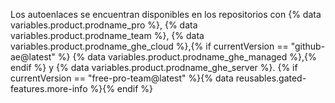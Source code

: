Los autoenlaces se encuentran disponibles en los repositorios con {% data variables.product.prodname_pro %}, {% data variables.product.prodname_team %}, {% data variables.product.prodname_ghe_cloud %},{% if currentVersion == "github-ae@latest" %} {% data variables.product.prodname_ghe_managed %},{% endif %} y {% data variables.product.prodname_ghe_server %}. {% if currentVersion == "free-pro-team@latest" %}{% data reusables.gated-features.more-info %}{% endif %}
